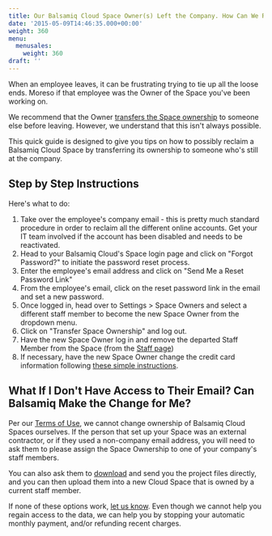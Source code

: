 ```yaml
---
title: Our Balsamiq Cloud Space Owner(s) Left the Company. How Can We Reclaim Our Space?
date: '2015-05-09T14:46:35.000+00:00'
weight: 360
menu:
  menusales:
    weight: 360
draft: ''
---
```

<!---Polish below-->
When an employee leaves, it can be frustrating trying to tie up all the loose ends. Moreso if that employee was the Owner of the Space you've been working on.

We recommend that the Owner [transfers the Space ownership](https://docs.balsamiq.com/cloud/spaces/#changing-and-adding-space-owners) to someone else before leaving. However, we understand that this isn't always possible.

This quick guide is designed to give you tips on how to possibly reclaim a Balsamiq Cloud Space by transferring its ownership to someone who's still at the company.

## Step by Step Instructions

Here's what to do:

1.  Take over the employee's company email - this is pretty much standard procedure in order to reclaim all the different online accounts. Get your IT team involved if the account has been disabled and needs to be reactivated.
2.  Head to your Balsamiq Cloud's Space login page and click on "Forgot Password?" to initiate the password reset process.
3.  Enter the employee's email address and click on "Send Me a Reset Password Link"
4.  From the employee's email, click on the reset password link in the email and set a new password.
5.  Once logged in, head over to Settings > Space Owners and select a different staff member to become the new Space Owner from the dropdown menu.
6.  Click on "Transfer Space Ownership" and log out.
7.  Have the new Space Owner log in and remove the departed Staff Member from the Space (from the [Staff page](https://docs.balsamiq.com/cloud/spaces/#managing-users))
8.  If necessary, have the new Space Owner change the credit card information following [these simple instructions](/sales/cloudsubscriptions/#updating-your-credit-card-or-invoice-information).

## What If I Don't Have Access to Their Email? Can Balsamiq Make the Change for Me?

Per our [Terms of Use](https://docs.balsamiq.com/cloud/tos/#who-can-see-my-password), we cannot change ownership of Balsamiq Cloud Spaces ourselves. If the person that set up your Space was an external contractor, or if they used a non-company email address, you will need to ask them to please assign the Space Ownership to one of your company's staff members.

You can also ask them to [download](https://docs.balsamiq.com/cloud/projects/#cloning-downloading-and-deleting-projects) and send you the project files directly, and you can then upload them into a new Cloud Space that is owned by a current staff member.

If none of these options work, [let us know](mailto:sales@balsamiq.com?subject=Our%20space%20owner%20left%20and%20we%20need%20help%20canceling%20our%20Cloud%20subscription). Even though we cannot help you regain access to the data, we can help you by stopping your automatic monthly payment, and/or refunding recent charges.
